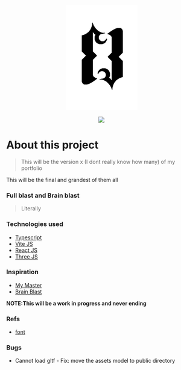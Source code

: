 <div align='center'>

![logo](./src/assets/logo/logoVer2.png)

<!-- ![blast](https://gfycat.com/aptsecretdragon) -->
<img src="https://gfycat.com/aptsecretdragon"/>

</div>

# About this project

> This will be the version x (I dont really know how many) of my portfolio

This will be the final and grandest of them all

### Full blast and Brain blast

> Literally

### Technologies used

- [Typescript](https://www.typescriptlang.org/)
- [Vite JS](https://vitejs.dev/)
- [React JS](https://reactjs.org/)
- [Three JS](https://threejs.org/)

### Inspiration

- [My Master](https://www.youtube.com/watch?v=dQw4w9WgXcQ)
- [Brain Blast](https://www.youtube.com/watch?v=k3q1UTRKow0)

**NOTE:This will be a work in progress and never ending**

### Refs

- [font](https://fonts.google.com/specimen/Work+Sans?query=work)

### Bugs

- Cannot load gltf - Fix: move the assets model to public directory
<!--
https://scadatlantaradio.org/wp-content/uploads/2019/02/consciousness-709143.jpg
https://sketchfab.com/3d-models/brain-segmentation-b5d7683964734fc08a7090e9b3473a90
https://sketchfab.com/3d-models/singularity-001-e392fc2d7d61449b9b20bfb997171b7b
https://sketchfab.com/3d-models/neuronal-cell-environment-11fc6dbcc1594e9a806601bb7480f315
https://www.niccologalletti.com/
https://sketchfab.com/3d-models/personal-computer-b943e06de72c4b2b9ac6b9d7ca813f8f
https://dennissnellenberg.com/
https://aboutluca.com/about/
-->
